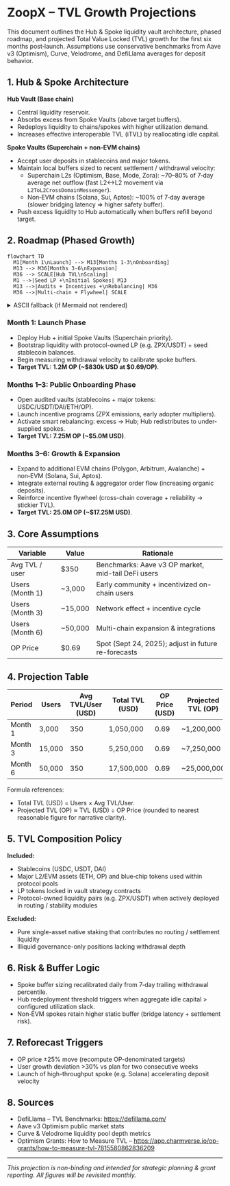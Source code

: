 # ZoopX – TVL Growth Projections

This document outlines the Hub & Spoke liquidity vault architecture, phased roadmap, and projected Total Value Locked (TVL) growth for the first six months post‑launch. Assumptions use conservative benchmarks from Aave v3 (Optimism), Curve, Velodrome, and DefiLlama averages for deposit behavior.

## 1. Hub & Spoke Architecture

**Hub Vault (Base chain)**
* Central liquidity reservoir.
* Absorbs excess from Spoke Vaults (above target buffers).
* Redeploys liquidity to chains/spokes with higher utilization demand.
* Increases effective interoperable TVL (iTVL) by reallocating idle capital.

**Spoke Vaults (Superchain + non‑EVM chains)**
* Accept user deposits in stablecoins and major tokens.
* Maintain local buffers sized to recent settlement / withdrawal velocity:
  * Superchain L2s (Optimism, Base, Mode, Zora): ~70–80% of 7‑day average net outflow (fast L2<->L2 movement via `L2ToL2CrossDomainMessenger`).
  * Non‑EVM chains (Solana, Sui, Aptos): ~100% of 7‑day average (slower bridging latency => higher safety buffer).
* Push excess liquidity to Hub automatically when buffers refill beyond target.

## 2. Roadmap (Phased Growth)

```mermaid
flowchart TD
  M1[Month 1\nLaunch] --> M13[Months 1-3\nOnboarding]
  M13 --> M36[Months 3-6\nExpansion]
  M36 --> SCALE[Hub TVL\nScaling]
  M1 -->|Seed LP +\nInitial Spokes| M13
  M13 -->|Audits + Incentives +\nRebalancing| M36
  M36 -->|Multi-chain + Flywheel| SCALE
```

<details><summary>ASCII fallback (if Mermaid not rendered)</summary>

```
Month 1 (Launch) --> Months 1-3 (Onboarding) --> Months 3-6 (Expansion) --> Hub TVL Scaling
   | Seed LP + Initial Spokes
   | Audits + Incentives + Rebalancing
   | Multi-chain + Flywheel
```

</details>

### Month 1: Launch Phase
* Deploy Hub + initial Spoke Vaults (Superchain priority).
* Bootstrap liquidity with protocol-owned LP (e.g. ZPX/USDT) + seed stablecoin balances.
* Begin measuring withdrawal velocity to calibrate spoke buffers.
* **Target TVL:** **1.2M OP (~$830k USD at $0.69/OP)**.

### Months 1–3: Public Onboarding Phase
* Open audited vaults (stablecoins + major tokens: USDC/USDT/DAI/ETH/OP).
* Launch incentive programs (ZPX emissions, early adopter multipliers).
* Activate smart rebalancing: excess → Hub; Hub redistributes to under-supplied spokes.
* **Target TVL:** **7.25M OP (~$5.0M USD)**.

### Months 3–6: Growth & Expansion
* Expand to additional EVM chains (Polygon, Arbitrum, Avalanche) + non‑EVM (Solana, Sui, Aptos).
* Integrate external routing & aggregator order flow (increasing organic deposits).
* Reinforce incentive flywheel (cross-chain coverage + reliability -> stickier TVL).
* **Target TVL:** **25.0M OP (~$17.25M USD)**.

## 3. Core Assumptions

| Variable | Value | Rationale |
|----------|-------|-----------|
| Avg TVL / user | $350 | Benchmarks: Aave v3 OP market, mid-tail DeFi users |
| Users (Month 1) | ~3,000 | Early community + incentivized on-chain users |
| Users (Month 3) | ~15,000 | Network effect + incentive cycle |
| Users (Month 6) | ~50,000 | Multi-chain expansion & integrations |
| OP Price | $0.69 | Spot (Sept 24, 2025); adjust in future re-forecasts |

## 4. Projection Table

| Period   | Users  | Avg TVL/User (USD) | Total TVL (USD) | OP Price (USD) | Projected TVL (OP) |
|----------|--------|--------------------|-----------------|----------------|--------------------|
| Month 1  | 3,000  | 350                | 1,050,000       | 0.69           | ~1,200,000         |
| Month 3  | 15,000 | 350                | 5,250,000       | 0.69           | ~7,250,000         |
| Month 6  | 50,000 | 350                | 17,500,000      | 0.69           | ~25,000,000        |

Formula references:
* Total TVL (USD) = Users × Avg TVL/User.
* Projected TVL (OP) ≈ TVL (USD) ÷ OP Price (rounded to nearest reasonable figure for narrative clarity).

## 5. TVL Composition Policy

**Included:**
* Stablecoins (USDC, USDT, DAI)
* Major L2/EVM assets (ETH, OP) and blue‑chip tokens used within protocol pools
* LP tokens locked in vault strategy contracts
* Protocol-owned liquidity pairs (e.g. ZPX/USDT) when actively deployed in routing / stability modules

**Excluded:**
* Pure single-asset native staking that contributes no routing / settlement liquidity
* Illiquid governance-only positions lacking withdrawal depth

## 6. Risk & Buffer Logic
* Spoke buffer sizing recalibrated daily from 7‑day trailing withdrawal percentile.
* Hub redeployment threshold triggers when aggregate idle capital > configured utilization slack.
* Non‑EVM spokes retain higher static buffer (bridge latency + settlement risk).

## 7. Reforecast Triggers
* OP price ±25% move (recompute OP-denominated targets)
* User growth deviation >30% vs plan for two consecutive weeks
* Launch of high-throughput spoke (e.g. Solana) accelerating deposit velocity

## 8. Sources
* DefiLlama – TVL Benchmarks: https://defillama.com/
* Aave v3 Optimism public market stats
* Curve & Velodrome liquidity pool depth metrics
* Optimism Grants: How to Measure TVL – https://app.charmverse.io/op-grants/how-to-measure-tvl-7815580862836209

---
_This projection is non-binding and intended for strategic planning & grant reporting. All figures will be revisited monthly._
